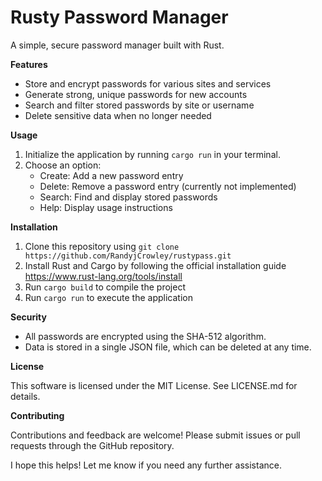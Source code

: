 **Rusty Password Manager**
========================

A simple, secure password manager built with Rust.

**Features**

* Store and encrypt passwords for various sites and services
* Generate strong, unique passwords for new accounts
* Search and filter stored passwords by site or username
* Delete sensitive data when no longer needed

**Usage**

1. Initialize the application by running `cargo run` in your terminal.
2. Choose an option:
    * Create: Add a new password entry
    * Delete: Remove a password entry (currently not implemented)
    * Search: Find and display stored passwords
    * Help: Display usage instructions

**Installation**

1. Clone this repository using `git clone https://github.com/RandyjCrowley/rustypass.git`
2. Install Rust and Cargo by following the official installation guide <https://www.rust-lang.org/tools/install>
3. Run `cargo build` to compile the project
4. Run `cargo run` to execute the application

**Security**

* All passwords are encrypted using the SHA-512 algorithm.
* Data is stored in a single JSON file, which can be deleted at any time.

**License**

This software is licensed under the MIT License. See LICENSE.md for details.

**Contributing**

Contributions and feedback are welcome! Please submit issues or pull requests through the GitHub repository.

I hope this helps! Let me know if you need any further assistance.